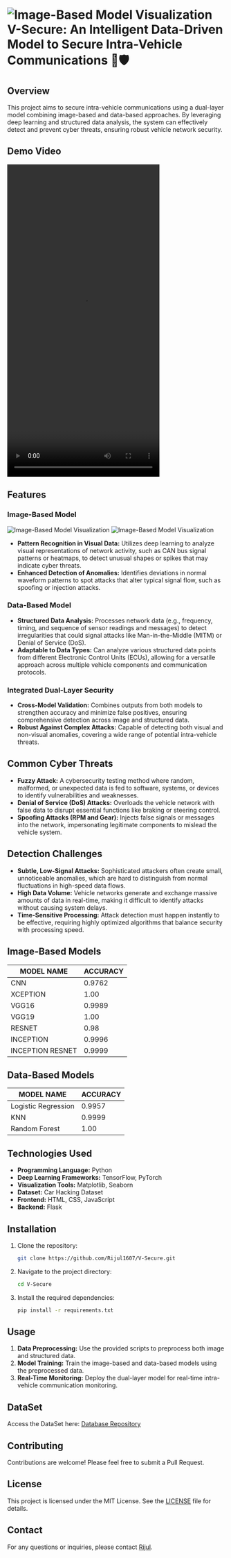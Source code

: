 # ![Image-Based Model Visualization](\static\images\logo-removebg-preview%20(1).png) **V-Secure**: An Intelligent Data-Driven Model to Secure Intra-Vehicle Communications 🚗🛡️

## Overview

This project aims to secure intra-vehicle communications using a dual-layer model combining image-based and data-based approaches. By leveraging deep learning and structured data analysis, the system can effectively detect and prevent cyber threats, ensuring robust vehicle network security.

## Demo Video



<video src="https://github.com/user-attachments/assets/554c3838-c8cc-48d8-934f-0366bc5347c1" width="352" height="720"></video>
## Features

### Image-Based Model

![Image-Based Model Visualization](all%20img.png)
![Image-Based Model Visualization](all%20img2.png)

- **Pattern Recognition in Visual Data:** Utilizes deep learning to analyze visual representations of network activity, such as CAN bus signal patterns or heatmaps, to detect unusual shapes or spikes that may indicate cyber threats.
- **Enhanced Detection of Anomalies:** Identifies deviations in normal waveform patterns to spot attacks that alter typical signal flow, such as spoofing or injection attacks.

### Data-Based Model

- **Structured Data Analysis:** Processes network data (e.g., frequency, timing, and sequence of sensor readings and messages) to detect irregularities that could signal attacks like Man-in-the-Middle (MITM) or Denial of Service (DoS).
- **Adaptable to Data Types:** Can analyze various structured data points from different Electronic Control Units (ECUs), allowing for a versatile approach across multiple vehicle components and communication protocols.

### Integrated Dual-Layer Security

- **Cross-Model Validation:** Combines outputs from both models to strengthen accuracy and minimize false positives, ensuring comprehensive detection across image and structured data.
- **Robust Against Complex Attacks:** Capable of detecting both visual and non-visual anomalies, covering a wide range of potential intra-vehicle threats.

## Common Cyber Threats

- **Fuzzy Attack:** A cybersecurity testing method where random, malformed, or unexpected data is fed to software, systems, or devices to identify vulnerabilities and weaknesses.
- **Denial of Service (DoS) Attacks:** Overloads the vehicle network with false data to disrupt essential functions like braking or steering control.
- **Spoofing Attacks (RPM and Gear):** Injects false signals or messages into the network, impersonating legitimate components to mislead the vehicle system.

## Detection Challenges

- **Subtle, Low-Signal Attacks:** Sophisticated attackers often create small, unnoticeable anomalies, which are hard to distinguish from normal fluctuations in high-speed data flows.
- **High Data Volume:** Vehicle networks generate and exchange massive amounts of data in real-time, making it difficult to identify attacks without causing system delays.
- **Time-Sensitive Processing:** Attack detection must happen instantly to be effective, requiring highly optimized algorithms that balance security with processing speed.

## Image-Based Models

| MODEL NAME       | ACCURACY |
| ---------------- | -------- |
| CNN              | 0.9762   |
| XCEPTION         | 1.00     |
| VGG16            | 0.9989   |
| VGG19            | 1.00     |
| RESNET           | 0.98     |
| INCEPTION        | 0.9996   |
| INCEPTION RESNET | 0.9999   |

## Data-Based Models

| MODEL NAME          | ACCURACY |
| ------------------- | -------- |
| Logistic Regression | 0.9957   |
| KNN                 | 0.9999   |
| Random Forest       | 1.00     |

## Technologies Used

- **Programming Language:** Python
- **Deep Learning Frameworks:** TensorFlow, PyTorch
- **Visualization Tools:** Matplotlib, Seaborn
- **Dataset:** Car Hacking  Dataset
- **Frontend:** HTML, CSS, JavaScript
- **Backend:** Flask

## Installation

1. Clone the repository:
   ```bash
   git clone https://github.com/Rijul1607/V-Secure.git
   ```
2. Navigate to the project directory:
   ```bash
   cd V-Secure
   ```
3. Install the required dependencies:
   ```bash
   pip install -r requirements.txt
   ```

## Usage

1. **Data Preprocessing:** Use the provided scripts to preprocess both image and structured data.
2. **Model Training:** Train the image-based and data-based models using the preprocessed data.
3. **Real-Time Monitoring:** Deploy the dual-layer model for real-time intra-vehicle communication monitoring.

## DataSet

Access the DataSet here: [Database Repository](https://github.com/Rijul1607/V-Secure/tree/main/dataset)


## Contributing

Contributions are welcome! Please feel free to submit a Pull Request.

## License

This project is licensed under the MIT License. See the [LICENSE](LICENSE) file for details.

## Contact

For any questions or inquiries, please contact [Rijul](mailto:your.email@example.com).

